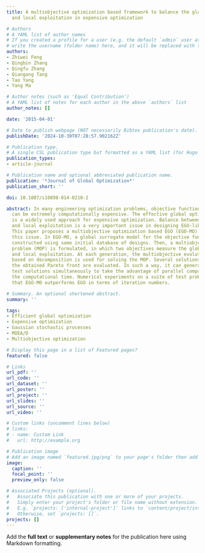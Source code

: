 ```yaml
---
title: A multiobjective optimization based framework to balance the global exploration
  and local exploitation in expensive optimization

# Authors
# A YAML list of author names
# If you created a profile for a user (e.g. the default `admin` user at `content/authors/admin/`), 
# write the username (folder name) here, and it will be replaced with their full name and linked to their profile.
authors:
- Zhiwei Feng
- Qingbin Zhang
- Qingfu Zhang
- Qiangang Tang
- Tao Yang
- Yang Ma

# Author notes (such as 'Equal Contribution')
# A YAML list of notes for each author in the above `authors` list
author_notes: []

date: '2015-04-01'

# Date to publish webpage (NOT necessarily Bibtex publication's date).
publishDate: '2024-10-30T07:28:57.902162Z'

# Publication type.
# A single CSL publication type but formatted as a YAML list (for Hugo requirements).
publication_types:
- article-journal

# Publication name and optional abbreviated publication name.
publication: '*Journal of Global Optimization*'
publication_short: ''

doi: 10.1007/s10898-014-0210-2

abstract: In many engineering optimization problems, objective function evaluations
  can be extremely computationally expensive. The effective global optimization (EGO)
  is a widely used approach for expensive optimization. Balance between global exploration
  and local exploitation is a very important issue in designing EGO-like algorithms.
  This paper proposes a multiobjective optimization based EGO (EGO-MO) for addressing
  this issue. In EGO-MO, a global surrogate model for the objective function is firstly
  constructed using some initial database of designs. Then, a multiobjective optimization
  problem (MOP) is formulated, in which two objectives measure the global exploration
  and local exploitation. At each generation, the multiobjective evolutionary algorithm
  based on decomposition is used for solving the MOP. Several solutions selected from
  the obtained Pareto front are evaluated. In such a way, it can generate multiple
  test solutions simultaneously to take the advantage of parallel computing and reduce
  the computational time. Numerical experiments on a suite of test problems have shown
  that EGO-MO outperforms EGO in terms of iteration numbers.

# Summary. An optional shortened abstract.
summary: ''

tags:
- Efficient global optimization
- Expensive optimization
- Gaussian stochastic processes
- MOEA/D
- Multiobjective optimization

# Display this page in a list of Featured pages?
featured: false

# Links
url_pdf: ''
url_code: ''
url_dataset: ''
url_poster: ''
url_project: ''
url_slides: ''
url_source: ''
url_video: ''

# Custom links (uncomment lines below)
# links:
# - name: Custom Link
#   url: http://example.org

# Publication image
# Add an image named `featured.jpg/png` to your page's folder then add a caption below.
image:
  caption: ''
  focal_point: ''
  preview_only: false

# Associated Projects (optional).
#   Associate this publication with one or more of your projects.
#   Simply enter your project's folder or file name without extension.
#   E.g. `projects: ['internal-project']` links to `content/project/internal-project/index.md`.
#   Otherwise, set `projects: []`.
projects: []
---
```


Add the **full text** or **supplementary notes** for the publication here using Markdown formatting.
